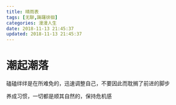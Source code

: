 ```yaml
---
title: 晴雨表
tags: [无聊,踌躇徘徊]
categories: 漫漫人生
date: 2018-11-13 21:45:37
updated: 2018-11-13 21:45:37
---
```

# 潮起潮落
磕磕绊绊是在所难免的，迅速调整自己，不要因此而耽搁了前进的脚步

养成习惯，一切都是顺其自然的，保持危机感
